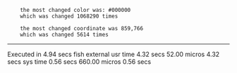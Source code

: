 
        the most changed color was: #000000
        which was changed 1068290 times

        the most changed coordinate was 859,766
        which was changed 5614 times


________________________________________________________
Executed in    4.94 secs    fish           external
   usr time    4.32 secs   52.00 micros    4.32 secs
   sys time    0.56 secs  660.00 micros    0.56 secs

